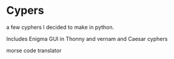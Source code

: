 # Cypers
a few cyphers I decided to make in python.

Includes Enigma GUI in Thonny and vernam and Caesar cyphers

morse code translator
